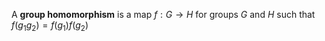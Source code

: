 A **group homomorphism** is a map $f: G\to H$ for groups $G$ and $H$ such that $f(g_1g_2)=f(g_1)f(g_2)$